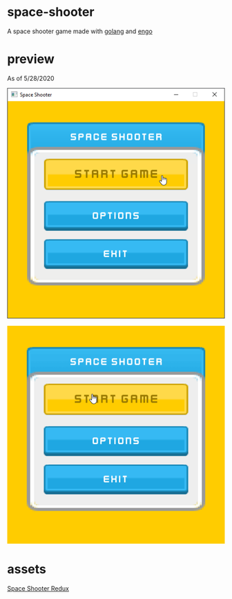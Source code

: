 # space-shooter

A space shooter game made with [golang](https://golang.org) and [engo](https://github.com/EngoEngine/engo)

# preview 
As of 5/28/2020

![Menu Preview](assets/menu-preview.png)

![Game preview](assets/game-preview.gif)
# assets

[Space Shooter Redux](https://kenney.nl/assets/space-shooter-redux)